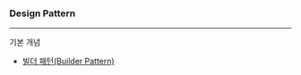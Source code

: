### Design Pattern

---

기본 개념
+ [빌더 패턴(Builder Pattern)](https://www.notion.so/Builder-Pattern-3a724ae3914b4007a93673cfa3371796)
